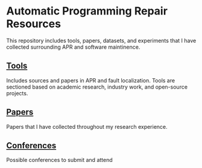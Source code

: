 # Automatic Programming Repair Resources
This repository includes tools, papers, datasets, and experiments that I have collected surrounding APR and software maintinence.

## [Tools](Tools.md)
Includes sources and papers in APR and fault localization. Tools are sectioned based on academic research, industry work, and open-source projects.

## [Papers](Papers.md)
Papers that I have collected throughout my research experience.

## [Conferences](Conferences.md)
Possible conferences to submit and attend
